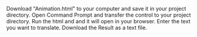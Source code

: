 Download "Animation.html" to your computer and save it in your project directory.
Open Command Prompt and transfer the control to your project directory.
Run the html and and it will open in your browser.
Enter the text you want to translate.
Download the Result as a text file.
